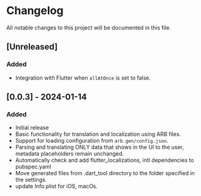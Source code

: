 # Changelog

All notable changes to this project will be documented in this file.

## [Unreleased]

### Added

- Integration with Flutter when `allAtOnce` is set to false.

## [0.0.3] - 2024-01-14

### Added

- Initial release
- Basic functionality for translation and localization using ARB files.
- Support for loading configuration from `arb.gen/config.json`.
- Parsing and translating ONLY data that shows in the UI to the user, metadata placeholders remain unchanged.
- Automatically check and add flutter_localizations, intl dependencies to pubspec.yaml
- Move generated files from .dart_tool directory to the folder specified in the settings.
- update Info.plist for iOS, macOs.
<!-- 
# Changelog
All notable changes to this project will be documented in this file.

## [Unreleased]
### Added

- Integration with Flutter when `allAtOnce` is set to false.

## [0.0.3] - 2024-01-14

### Added

- Initial release
- Basic functionality for translating and localizing using ARB files.
- Support for loading configuration from `arb.gen/config.json` or command line arguments.
- Parsing and translating ARB/JSON content.
- Generation of translated .ARB files.
- Conditional integration with Flutter based on the `allAtOnce` flag.
 -->
